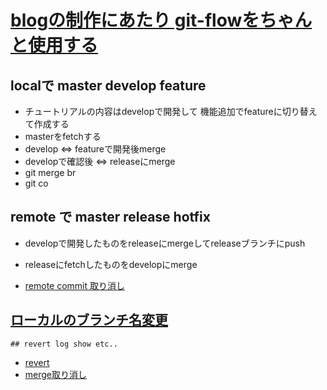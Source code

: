 # [blogの制作にあたり git-flowをちゃんと使用する](https://dev.classmethod.jp/articles/introduce-git-flow/)

## localで master develop feature
  - チュートリアルの内容はdevelopで開発して 機能追加でfeatureに切り替えて作成する
  - masterをfetchする
  - develop ⇔ featureで開発後merge
  - developで確認後 ⇔ releaseにmerge
  - git merge br
  - git co
## remote で master release hotfix
  - developで開発したものをreleaseにmergeしてreleaseブランチにpush
  - releaseにfetchしたものをdevelopにmerge

  - [remote commit 取り消し](https://techtechmedia.com/cancel-remote-commit-git/#:~:text=%E3%83%AA%E3%83%A2%E3%83%BC%E3%83%88%E3%81%AB%E8%AA%A4%E3%81%A3%E3%81%A6%E3%83%97%E3%83%83%E3%82%B7%E3%83%A5%E3%81%97%E3%81%A6%E3%81%97%E3%81%BE%E3%81%A3%E3%81%9F%EF%BC%81,-%E3%83%AA%E3%83%A2%E3%83%BC%E3%83%88%E3%81%AB%E3%83%97%E3%83%83%E3%82%B7%E3%83%A5&text=%E3%83%AA%E3%83%A2%E3%83%BC%E3%83%88%E3%81%A8%E3%83%AD%E3%83%BC%E3%82%AB%E3%83%AB%E3%81%AE%E3%82%B3%E3%83%9F%E3%83%83%E3%83%88,%E3%81%93%E3%81%A8%E3%81%A7%E8%A7%A3%E6%B6%88%E3%81%A7%E3%81%8D%E3%81%BE%E3%81%99%E3%80%82)

  ## [ローカルのブランチ名変更](https://qiita.com/suin/items/96c110b218d919168d64)
    ## revert log show etc..
  - [revert](https://qiita.com/chihiro/items/2fa827d0eac98109e7ee)
  - [merge取り消し](https://qiita.com/chihiro/items/5dd671aa6f1c332986a7)